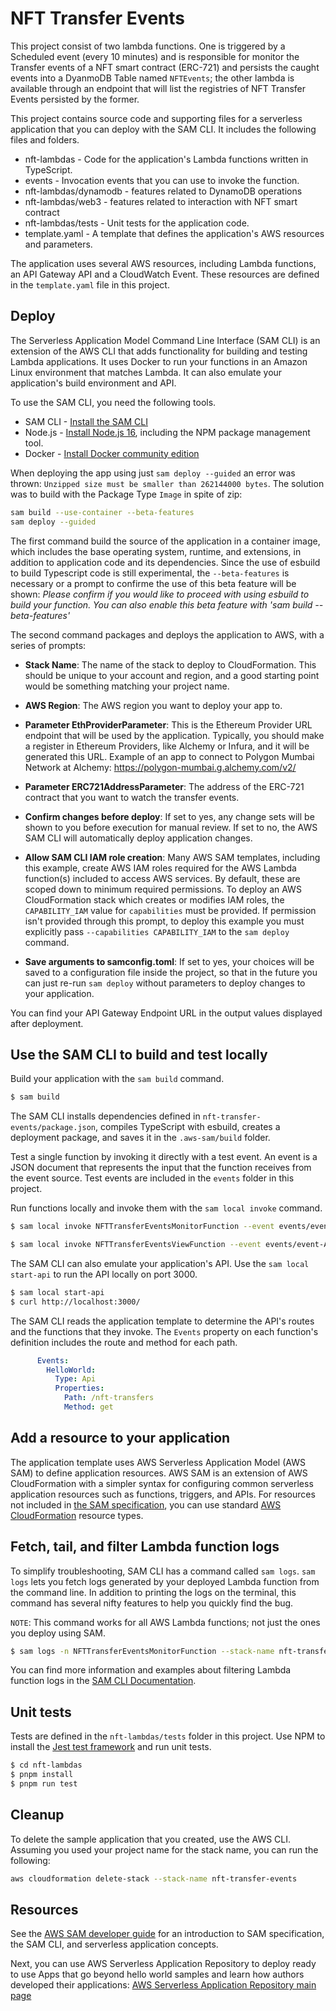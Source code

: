 # NFT Transfer Events

This project consist of two lambda functions. One is triggered by a Scheduled event (every 10 minutes) and is responsible for monitor the Transfer events of a NFT smart contract (ERC-721) and persists the caught events into a DyanmoDB Table named `NFTEvents`; the other lambda is available through an endpoint that will list the registries of NFT Transfer Events persisted by the former.

This project contains source code and supporting files for a serverless application that you can deploy with the SAM CLI. It includes the following files and folders.

- nft-lambdas - Code for the application's Lambda functions written in TypeScript.
- events - Invocation events that you can use to invoke the function.
- nft-lambdas/dynamodb - features related to DynamoDB operations
- nft-lambdas/web3 - features related to interaction with NFT smart contract
- nft-lambdas/tests - Unit tests for the application code. 
- template.yaml - A template that defines the application's AWS resources and parameters.

The application uses several AWS resources, including Lambda functions, an API Gateway API and a CloudWatch Event. These resources are defined in the `template.yaml` file in this project.

## Deploy

The Serverless Application Model Command Line Interface (SAM CLI) is an extension of the AWS CLI that adds functionality for building and testing Lambda applications. It uses Docker to run your functions in an Amazon Linux environment that matches Lambda. It can also emulate your application's build environment and API.

To use the SAM CLI, you need the following tools.

* SAM CLI - [Install the SAM CLI](https://docs.aws.amazon.com/serverless-application-model/latest/developerguide/serverless-sam-cli-install.html)
* Node.js - [Install Node.js 16](https://nodejs.org/en/), including the NPM package management tool.
* Docker - [Install Docker community edition](https://hub.docker.com/search/?type=edition&offering=community)

When deploying the app using just `sam deploy --guided` an error was thrown: `Unzipped size must be smaller than 262144000 bytes`. The solution was to build with the Package Type `Image` in spite of zip:

```bash
sam build --use-container --beta-features
sam deploy --guided
```

The first command build the source of the application in a container image, which includes the base operating system, runtime, and extensions, in addition to application code and its dependencies. Since the use of esbuild to build Typescript code is still experimental, the `--beta-features` is necessary or a prompt to confirme the use of this beta feature will be shown: *Please confirm if you would like to proceed with using esbuild to build your function. You can also enable this beta feature with 'sam build --beta-features'*


The second command packages and deploys the application to AWS, with a series of prompts:

* **Stack Name**: The name of the stack to deploy to CloudFormation. This should be unique to your account and region, and a good starting point would be something matching your project name.
  
* **AWS Region**: The AWS region you want to deploy your app to.
  
* **Parameter EthProviderParameter**: This is the Ethereum Provider URL endpoint that will be used by the application. Typically, you should make a register in Ethereum Providers, like Alchemy or Infura, and it will be generated this URL. Example of an app to connect to Polygon Mumbai Network at Alchemy: [https://polygon-mumbai.g.alchemy.com/v2/<a secret key>](https://docs.alchemy.com/docs/alchemy-quickstart-guide#1key-create-an-alchemy-key)
  
* **Parameter ERC721AddressParameter**: The address of the ERC-721 contract that you want to watch the transfer events.
  
* **Confirm changes before deploy**: If set to yes, any change sets will be shown to you before execution for manual review. If set to no, the AWS SAM CLI will automatically deploy application changes.
  
* **Allow SAM CLI IAM role creation**: Many AWS SAM templates, including this example, create AWS IAM roles required for the AWS Lambda function(s) included to access AWS services. By default, these are scoped down to minimum required permissions. To deploy an AWS CloudFormation stack which creates or modifies IAM roles, the `CAPABILITY_IAM` value for `capabilities` must be provided. If permission isn't provided through this prompt, to deploy this example you must explicitly pass `--capabilities CAPABILITY_IAM` to the `sam deploy` command.
  
* **Save arguments to samconfig.toml**: If set to yes, your choices will be saved to a configuration file inside the project, so that in the future you can just re-run `sam deploy` without parameters to deploy changes to your application.

You can find your API Gateway Endpoint URL in the output values displayed after deployment.

## Use the SAM CLI to build and test locally

Build your application with the `sam build` command.

```bash
$ sam build
```

The SAM CLI installs dependencies defined in `nft-transfer-events/package.json`, compiles TypeScript with esbuild, creates a deployment package, and saves it in the `.aws-sam/build` folder.

Test a single function by invoking it directly with a test event. An event is a JSON document that represents the input that the function receives from the event source. Test events are included in the `events` folder in this project.

Run functions locally and invoke them with the `sam local invoke` command.

```bash
$ sam local invoke NFTTransferEventsMonitorFunction --event events/event-cloudwatch.json

$ sam local invoke NFTTransferEventsViewFunction --event events/event-API-Gateway.json
```

The SAM CLI can also emulate your application's API. Use the `sam local start-api` to run the API locally on port 3000.

```bash
$ sam local start-api
$ curl http://localhost:3000/
```

The SAM CLI reads the application template to determine the API's routes and the functions that they invoke. The `Events` property on each function's definition includes the route and method for each path.

```yaml
      Events:
        HelloWorld:
          Type: Api
          Properties:
            Path: /nft-transfers
            Method: get
```

## Add a resource to your application
The application template uses AWS Serverless Application Model (AWS SAM) to define application resources. AWS SAM is an extension of AWS CloudFormation with a simpler syntax for configuring common serverless application resources such as functions, triggers, and APIs. For resources not included in [the SAM specification](https://github.com/awslabs/serverless-application-model/blob/master/versions/2016-10-31.md), you can use standard [AWS CloudFormation](https://docs.aws.amazon.com/AWSCloudFormation/latest/UserGuide/aws-template-resource-type-ref.html) resource types.

## Fetch, tail, and filter Lambda function logs

To simplify troubleshooting, SAM CLI has a command called `sam logs`. `sam logs` lets you fetch logs generated by your deployed Lambda function from the command line. In addition to printing the logs on the terminal, this command has several nifty features to help you quickly find the bug.

`NOTE`: This command works for all AWS Lambda functions; not just the ones you deploy using SAM.

```bash
$ sam logs -n NFTTransferEventsMonitorFunction --stack-name nft-transfer-events --tail
```

You can find more information and examples about filtering Lambda function logs in the [SAM CLI Documentation](https://docs.aws.amazon.com/serverless-application-model/latest/developerguide/serverless-sam-cli-logging.html).

## Unit tests

Tests are defined in the `nft-lambdas/tests` folder in this project. Use NPM to install the [Jest test framework](https://jestjs.io/) and run unit tests.

```bash
$ cd nft-lambdas
$ pnpm install
$ pnpm run test
```

## Cleanup

To delete the sample application that you created, use the AWS CLI. Assuming you used your project name for the stack name, you can run the following:

```bash
aws cloudformation delete-stack --stack-name nft-transfer-events
```

## Resources

See the [AWS SAM developer guide](https://docs.aws.amazon.com/serverless-application-model/latest/developerguide/what-is-sam.html) for an introduction to SAM specification, the SAM CLI, and serverless application concepts.

Next, you can use AWS Serverless Application Repository to deploy ready to use Apps that go beyond hello world samples and learn how authors developed their applications: [AWS Serverless Application Repository main page](https://aws.amazon.com/serverless/serverlessrepo/)
